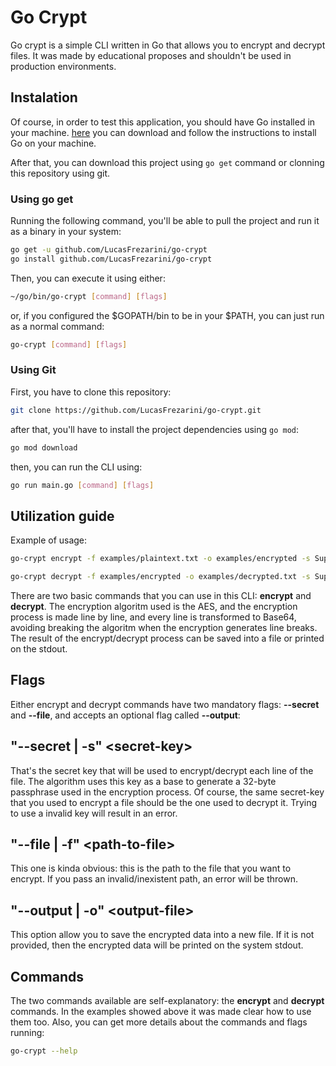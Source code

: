 # Go Crypt

Go crypt is a simple CLI written in Go that allows you to encrypt and decrypt files. It was made by educational proposes and shouldn't be used in production environments.

## Instalation

Of course, in order to test this application, you should have Go installed in your machine. [here](https://golang.org/dl/) you can download and follow the instructions to install Go on your machine.

After that, you can download this project using `go get` command or clonning this repository using git.

### Using go get

Running the following command, you'll be able to pull the project and run it as a binary in your system:

```sh
go get -u github.com/LucasFrezarini/go-crypt
go install github.com/LucasFrezarini/go-crypt
```

Then, you can execute it using either:

```sh
~/go/bin/go-crypt [command] [flags]
```

or, if you configured the $GOPATH/bin to be in your $PATH, you can just run as a normal command:

```sh
go-crypt [command] [flags]
```

### Using Git

First, you have to clone this repository:

```sh
git clone https://github.com/LucasFrezarini/go-crypt.git
```

after that, you'll have to install the project dependencies using `go mod`:

```sh
go mod download
```

then, you can run the CLI using:

```sh
go run main.go [command] [flags]
```

## Utilization guide

Example of usage:

```sh
go-crypt encrypt -f examples/plaintext.txt -o examples/encrypted -s SuperSecretKey
```

```sh
go-crypt decrypt -f examples/encrypted -o examples/decrypted.txt -s SuperSecretKey
```

There are two basic commands that you can use in this CLI: **encrypt** and **decrypt**. The encryption algoritm used is the AES, and the encryption process is made line by line, and every line is transformed to Base64, avoiding breaking the algoritm when the encryption generates line breaks. The result of the encrypt/decrypt process can be saved into a file or printed on the stdout.

## Flags

Either encrypt and decrypt commands have two mandatory flags: **--secret** and **--file**, and accepts an optional flag called **--output**:

## "--secret | -s" \<secret-key\>

That's the secret key that will be used to encrypt/decrypt each line of the file. The algorithm uses this key as a base to generate a 32-byte passphrase used in the encryption process. Of course, the same secret-key that you used to encrypt a file should be the one used to decrypt it. Trying to use a invalid key will result in an error.

## "--file | -f" \<path-to-file\>

This one is kinda obvious: this is the path to the file that you want to encrypt. If you pass an invalid/inexistent path, an error will be thrown.

## "--output | -o" \<output-file\>

This option allow you to save the encrypted data into a new file. If it is not provided, then the encrypted data will be printed on the system stdout.

## Commands

The two commands available are self-explanatory: the **encrypt** and **decrypt** commands. In the examples showed above it was made clear how to use them too. Also, you can get more details about the commands and flags running:

```sh
go-crypt --help
```




